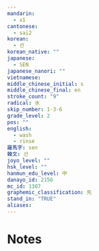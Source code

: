 ```yaml
---
mandarin:
  - xǐ
cantonese:
  - sai2
korean:
  - 선
korean_native: ""
japanese:
  - SEN
japanese_nanori: ""
vietnamese:
middle_chinese_initial: s
middle_chinese_final: en
stroke_count: "9"
radical: 水
skip_number: 1-3-6
grade_level: 2
pos: ""
english:
  - wash
  - rinse
羅馬字: sen
韓文: 선
joyo_level: ""
hsk_level: ""
hanmun_edu_level: 中
danayo_id: 2156
mc_id: 1307
graphemic_classification: 先
stand_in: "TRUE"
aliases:
---
```


# Notes
